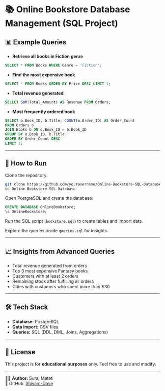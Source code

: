 # 📚 Online Bookstore Database Management (SQL Project)

## 📊 Example Queries
- **Retrieve all books in Fiction genre**
```sql
SELECT * FROM Books WHERE Genre = 'Fiction';
```

- **Find the most expensive book**
```sql
SELECT * FROM Books ORDER BY Price DESC LIMIT 1;
```

- **Total revenue generated**
```sql
SELECT SUM(Total_Amount) AS Revenue FROM Orders;
```

- **Most frequently ordered book**
```sql
SELECT o.Book_ID, b.Title, COUNT(o.Order_ID) AS Order_Count
FROM Orders o
JOIN Books b ON o.Book_ID = b.Book_ID
GROUP BY o.Book_ID, b.Title
ORDER BY Order_Count DESC
LIMIT 1;
```

---

## 🚀 How to Run

Clone the repository:
```bash
git clone https://github.com/yourusername/Online-Bookstore-SQL-Database.git
cd Online-Bookstore-SQL-Database
```

Open PostgreSQL and create the database:
```sql
CREATE DATABASE OnlineBookstore;
\c OnlineBookstore;
```

Run the SQL script (`bookstore.sql`) to create tables and import data.

Explore the queries inside `queries.sql` for insights.

---

## 📈 Insights from Advanced Queries
- Total revenue generated from orders  
- Top 3 most expensive Fantasy books  
- Customers with at least 2 orders  
- Remaining stock after fulfilling all orders  
- Cities with customers who spent more than $30  

---

## 🛠️ Tech Stack
- **Database:** PostgreSQL  
- **Data Import:** CSV files  
- **Queries:** SQL (DDL, DML, Joins, Aggregations)  

---

## 📄 License
This project is for **educational purposes** only. Feel free to use and modify.

---

👨‍💻 **Author:** Suraj Mateti  
🔗 GitHub: [Shivam-Dave](https://github.com/Shivam-Dave)
